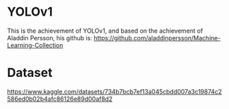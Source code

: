 # YOLOv1
This is the achievement of YOLOv1, and based on the achievement of Aladdin Persson, his github is: https://github.com/aladdinpersson/Machine-Learning-Collection

# Dataset
https://www.kaggle.com/datasets/734b7bcb7ef13a045cbdd007a3c19874c2586ed0b02b4afc86126e89d00af8d2
